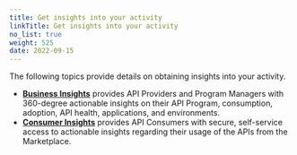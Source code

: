 ```yaml
---
title: Get insights into your activity
linkTitle: Get insights into your activity
no_list: true
weight: 525
date: 2022-09-15
---
```

The following topics provide details on obtaining insights into your activity.

* [**Business Insights**](/docs/get_actionable_insights/business_insights) provides API Providers and Program Managers with 360-degree actionable insights on their API Program, consumption, adoption, API health, applications, and environments.
* [**Consumer Insights**](/docs/get_actionable_insights/consumer_insights) provides API Consumers with secure, self-service access to actionable insights regarding their usage of the APIs from the Marketplace.
<!--* **Operational Insights** provides API Management (APIM) Administrators and Providers with detailed insights on the health and usage of their APIs and APIM infrastructure as well as detailed traffic logs.-->